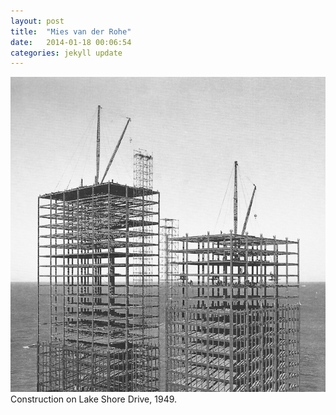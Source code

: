 ```yaml
---
layout: post
title:  "Mies van der Rohe"
date:   2014-01-18 00:06:54
categories: jekyll update
---
```

![Construction on Lake Shore Drive](/assets/images/mies-crop-small.png)
Construction on Lake Shore Drive, 1949.
